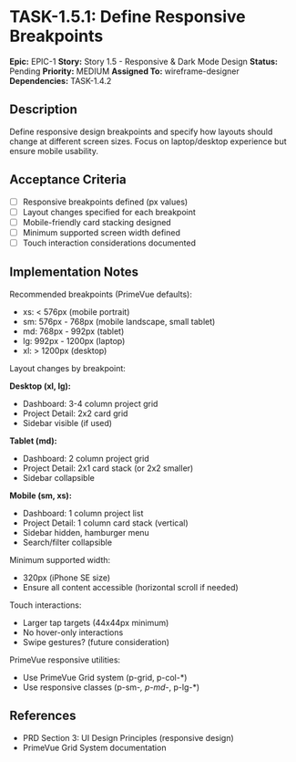 # TASK-1.5.1: Define Responsive Breakpoints

**Epic:** EPIC-1
**Story:** Story 1.5 - Responsive & Dark Mode Design
**Status:** Pending
**Priority:** MEDIUM
**Assigned To:** wireframe-designer
**Dependencies:** TASK-1.4.2

## Description

Define responsive design breakpoints and specify how layouts should change at different screen sizes. Focus on laptop/desktop experience but ensure mobile usability.

## Acceptance Criteria

- [ ] Responsive breakpoints defined (px values)
- [ ] Layout changes specified for each breakpoint
- [ ] Mobile-friendly card stacking designed
- [ ] Minimum supported screen width defined
- [ ] Touch interaction considerations documented

## Implementation Notes

Recommended breakpoints (PrimeVue defaults):
- xs: < 576px (mobile portrait)
- sm: 576px - 768px (mobile landscape, small tablet)
- md: 768px - 992px (tablet)
- lg: 992px - 1200px (laptop)
- xl: > 1200px (desktop)

Layout changes by breakpoint:

**Desktop (xl, lg):**
- Dashboard: 3-4 column project grid
- Project Detail: 2x2 card grid
- Sidebar visible (if used)

**Tablet (md):**
- Dashboard: 2 column project grid
- Project Detail: 2x1 card stack (or 2x2 smaller)
- Sidebar collapsible

**Mobile (sm, xs):**
- Dashboard: 1 column project list
- Project Detail: 1 column card stack (vertical)
- Sidebar hidden, hamburger menu
- Search/filter collapsible

Minimum supported width:
- 320px (iPhone SE size)
- Ensure all content accessible (horizontal scroll if needed)

Touch interactions:
- Larger tap targets (44x44px minimum)
- No hover-only interactions
- Swipe gestures? (future consideration)

PrimeVue responsive utilities:
- Use PrimeVue Grid system (p-grid, p-col-*)
- Use responsive classes (p-sm-*, p-md-*, p-lg-*)

## References

- PRD Section 3: UI Design Principles (responsive design)
- PrimeVue Grid System documentation
